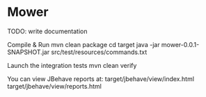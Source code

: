 # Mower

TODO: write documentation

Compile & Run
mvn clean package
cd target
java -jar mower-0.0.1-SNAPSHOT.jar src/test/resources/commands.txt

Launch the integration tests
mvn clean verify

You can view JBehave reports at:
target/jbehave/view/index.html
target/jbehave/view/reports.html
